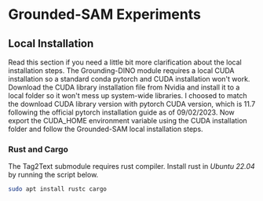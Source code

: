 # Grounded-SAM Experiments

## Local Installation
Read this section if you need a little bit more clarification about the local installation steps. The Grounding-DINO module requires a local CUDA installation so a standard conda pytorch and CUDA installation won't work. Download the CUDA library installation file from Nvidia and install it to a local folder so it won't mess up system-wide libraries. I choosed to match the download CUDA library version with pytorch CUDA version, which is 11.7 following the official pytorch installation guide as of 09/02/2023. Now export the CUDA_HOME environment variable using the CUDA installation folder and follow the Grounded-SAM local installation steps.

### Rust and Cargo
The Tag2Text submodule requires rust compiler. Install rust in *Ubuntu 22.04* by running the script below.
```bash
sudo apt install rustc cargo
```
